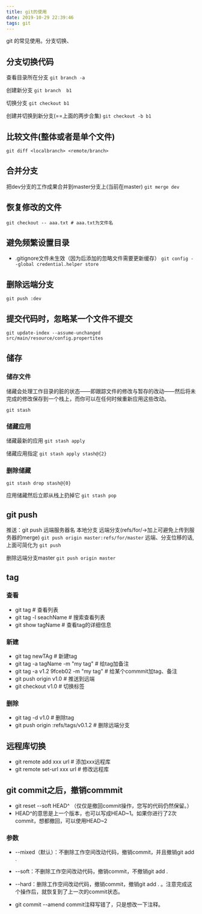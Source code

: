```yaml
---
title: git的使用
date: 2019-10-29 22:39:46
tags: git
---
```


git 的常见使用。分支切换、
<!-- more -->
## 分支切换代码

查看目录所在分支
`git branch -a`

创建新分支
`git branch  b1`

切换分支
`git checkout b1`

创建并切换到新分支(==上面的两步合集)
`git checkout -b b1`

## 比较文件(整体或者是单个文件)

`git diff <localbranch> <remote/branch>`

## 合并分支

把dev分支的工作成果合并到master分支上(当前在master)
`git merge dev`

## 恢复修改的文件

`git checkout -- aaa.txt # aaa.txt为文件名`

## 避免频繁设置目录

+ .gitignore文件未生效（因为后添加的忽略文件需要更新缓存）
`git config --global credential.helper store`

## 删除远端分支

`git push :dev`

## 提交代码时，忽略某一个文件不提交

`git update-index --assume-unchanged src/main/resource/config.propertites`

## 储存

### 储存文件

储藏会处理工作目录的脏的状态——即跟踪文件的修改与暂存的改动——然后将未完成的修改保存到一个栈上，而你可以在任何时候重新应用这些改动。

`git stash`

### 储藏应用

储藏最新的应用
`git stash apply`

储藏应用指定
`git stash apply stash@{2}`

### 删除储藏

`git stash drop stash@{0}`

应用储藏然后立即从栈上扔掉它
`git stash pop`

## git push

推送：git push 远端服务器名 本地分支 远端分支(refs/for/->加上可避免上传到服务器的merge)
`git push origin master:refs/for/master`
远端、分支位移的话,上面可简化为
`git push`

删除远端分支master
`git push origin master`

## tag

### 查看

+ git tag  # 查看列表
+ git tag -l seachName  # 搜索查看列表
+ git show tagName  # 查看tag的详细信息

### 新建

+ git tag newTAg  # 新建tag
+ git tag -a tagName -m "my tag"  # 给tag加备注
+ git tag -a v1.2 9fceb02 -m "my tag"  # 给某个commmit加tag、备注
+ git push origin v1.0  # 推送到远端
+ git checkout v1.0  # 切换标签

### 删除

+ git tag -d v1.0  # 删除tag
+ git push origin :refs/tags/v0.1.2  # 删除远端分支

## 远程库切换

+ git remote add xxx url  # 添加xxx远程库
+ git remote set-url xxx url  # 修改远程库

## git commit之后，撤销commmit

+ git reset --soft HEAD^ （仅仅是撤回commit操作，您写的代码仍然保留。）
+ HEAD^的意思是上一个版本，也可以写成HEAD\~1。如果你进行了2次commit，想都撤回，可以使用HEAD~2

### 参数

+ --mixed（默认）：不删除工作空间改动代码，撤销commit，并且撤销git add .
+ --soft：不删除工作空间改动代码，撤销commit，不撤销git add . 
+ --hard：删除工作空间改动代码，撤销commit，撤销git add . 。注意完成这个操作后，就恢复到了上一次的commit状态。

+ git commit --amend commit注释写错了，只是想改一下注释。
